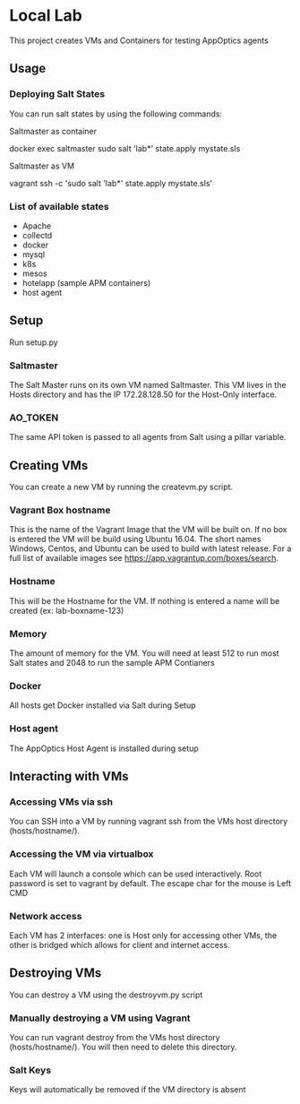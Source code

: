 # Local Lab

This project creates VMs and Containers for testing AppOptics agents


## Usage

### Deploying Salt States

You can run salt states by using the following commands:

Saltmaster as container

docker exec saltmaster sudo salt 'lab*' state.apply mystate.sls

Saltmaster as VM

vagrant ssh -c 'sudo salt 'lab*' state.apply mystate.sls'

### List of available states

 * Apache
 * collectd
 * docker
 * mysql
 * k8s
 * mesos
 * hotelapp (sample APM containers)
 * host agent



## Setup

Run setup.py

### Saltmaster

The Salt Master runs on its own VM named Saltmaster. This VM lives in the Hosts directory and has the IP 172.28.128.50 for the Host-Only interface.

### AO_TOKEN

 The same API token is passed to all agents from Salt using a pillar variable.

## Creating VMs

You can create a new VM by running the createvm.py script.

### Vagrant Box hostname

This is the name of the Vagrant Image that the VM will be built on. If no box is entered the VM will be build using Ubuntu 16.04. The short names Windows, Centos, and Ubuntu can be used to build with latest release. For a full list of available images see https://app.vagrantup.com/boxes/search.

### Hostname

This will be the Hostname for the VM. If nothing is entered a name will be created (ex: lab-boxname-123)

### Memory

The amount of memory for the VM. You will need at least 512 to run most Salt states and 2048 to run the sample APM Contianers

### Docker

All hosts get Docker installed via Salt during Setup

### Host agent

The AppOptics Host Agent is installed during setup


## Interacting with VMs

### Accessing VMs via ssh

You can SSH into a VM by running vagrant ssh from the VMs host directory (hosts/hostname/).

### Accessing the VM via virtualbox

Each VM will launch a console which can be used interactively. Root password is set to vagrant by default. The escape char for the mouse is Left CMD

### Network access

Each VM has 2 interfaces: one is Host only for accessing other VMs, the other is bridged which allows for client and internet access.

## Destroying VMs

You can destroy a VM using the destroyvm.py script

### Manually destroying a VM using Vagrant

You can run vagrant destroy from the VMs host directory (hosts/hostname/). You will then need to delete this directory.

### Salt Keys

Keys will automatically be removed if the VM directory is absent
